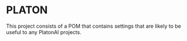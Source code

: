 # PLATON

This project consists of a POM that contains settings that are likely to be useful to any PlatonAI projects.
